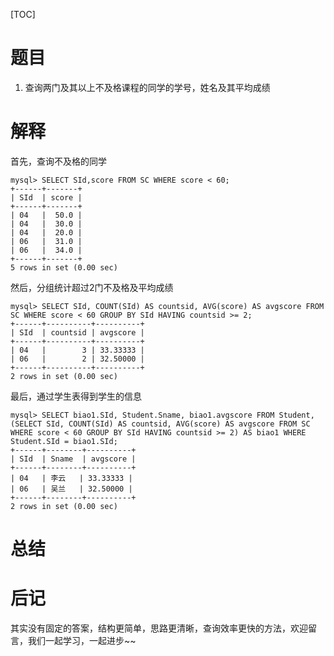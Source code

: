 [TOC]

# 题目
1. 查询两门及其以上不及格课程的同学的学号，姓名及其平均成绩



# 解释

首先，查询不及格的同学

```mysql
mysql> SELECT SId,score FROM SC WHERE score < 60;
+------+-------+
| SId  | score |
+------+-------+
| 04   |  50.0 |
| 04   |  30.0 |
| 04   |  20.0 |
| 06   |  31.0 |
| 06   |  34.0 |
+------+-------+
5 rows in set (0.00 sec)
```

然后，分组统计超过2门不及格及平均成绩

```mysql
mysql> SELECT SId, COUNT(SId) AS countsid, AVG(score) AS avgscore FROM SC WHERE score < 60 GROUP BY SId HAVING countsid >= 2;
+------+----------+----------+
| SId  | countsid | avgscore |
+------+----------+----------+
| 04   |        3 | 33.33333 |
| 06   |        2 | 32.50000 |
+------+----------+----------+
2 rows in set (0.00 sec)
```

最后，通过学生表得到学生的信息

```mysql
mysql> SELECT biao1.SId, Student.Sname, biao1.avgscore FROM Student, (SELECT SId, COUNT(SId) AS countsid, AVG(score) AS avgscore FROM SC WHERE score < 60 GROUP BY SId HAVING countsid >= 2) AS biao1 WHERE Student.SId = biao1.SId;
+------+--------+----------+
| SId  | Sname  | avgscore |
+------+--------+----------+
| 04   | 李云   | 33.33333 |
| 06   | 吴兰   | 32.50000 |
+------+--------+----------+
2 rows in set (0.00 sec)
```



# 总结

# 后记

其实没有固定的答案，结构更简单，思路更清晰，查询效率更快的方法，欢迎留言，我们一起学习，一起进步~~

